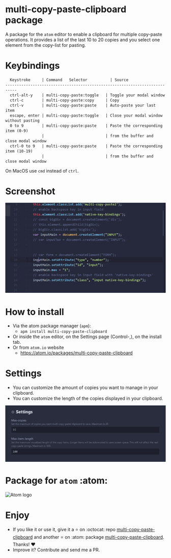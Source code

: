 # multi-copy-paste-clipboard package

A package for the `atom` editor to enable a clipboard for multiple copy-paste operations. It provides a list of the last 10 to 20 copies and you select one element from the copy-list for pasting.

# Keybindings
```
  Keystroke     | Command	Selector          | Source
---------------------------------------------------------------------------
  ctrl-alt-y    | multi-copy-paste:toggle   | Toggle your modal window
  ctrl-c        | multi-copy-paste:copy     | Copy
  ctrl-v        | multi-copy-paste:paste    | Auto-paste your last item
  escape, enter | multi-copy-paste:toggle   | Close your modal window without pasting
  0 to 9        | multi-copy-paste:paste    | Paste the corresponding item (0-9)
                |                           | from the buffer and close modal window
  ctrl-0 to 9   | multi-copy-paste:paste    | Paste the corresponding item (10-19)
                |                           | from the buffer and close modal window
```

On MacOS use `cmd` instead of `ctrl`.

# Screenshot

![A screenshot](screenshot.gif)

# How to install

- Via the atom package manager (`apm`):
  - `apm install multi-copy-paste-clipboard`
- Or inside the `atom` editor, on the Settings page (Control-,), on the install tab.
- Or from `atom.io` website
  - https://atom.io/packages/multi-copy-paste-clipboard

# Settings
- You can customize the amount of copies you want to manage in your clipboard.
- You can customize the length of the copies displayed in your clipboard.


![screenshot-settings](screenshot-settings.png)


# Package for `atom` :atom:

![Atom logo](https://dl2.macupdate.com/images/icons256/53196.png?d=1518722998)


# Enjoy

- If you like it or use it, give it a :star: on :octocat: repo [multi-copy-paste-clipboard](https://github.com/Jonny-exe/multi-copy-paste-clipboard) and another :star: on :atom: package [multi-copy-paste-clipboard](https://atom.io/packages/multi-copy-paste-clipboard). Thanks! :heart:
- Improve it? Contribute and send me a PR.
